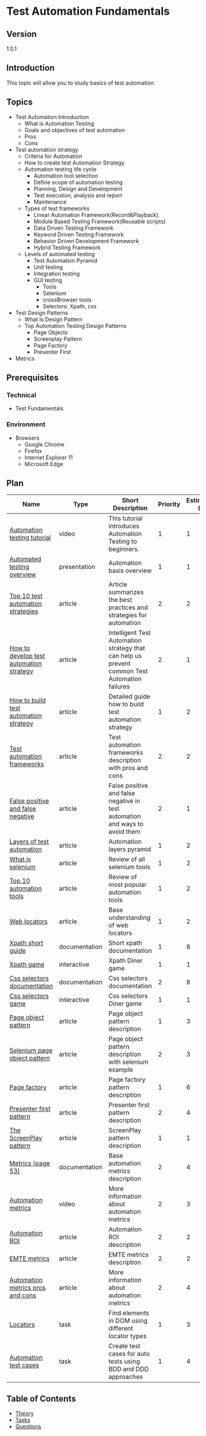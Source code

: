 # Test Automation Fundamentals

## Version

1.0.1

## Introduction

This topic will allow you to study basics of test automation.

## Topics

* Test Automation.Introduction
  * What is Automation Testing
  * Goals and objectives of test automation
  * Pros
  * Cons
* Test automation strategy
  * Criteria for Automation
  * How to create test Automation Strategy
  * Automation testing life cycle
    * Automation tool selection
    * Define scope of automation testing
    * Planning, Design and Development
    * Test execution, analysis and report
    * Maintenance
  * Types of test frameworks
    * Linear Automation Framework(Record\&Playback).
    * Module Based Testing Framework(Reusable scripts)
    * Data Driven Testing Framework
    * Keyword Driven Testing Framework
    * Behavior Driven Development Framework
    * Hybrid Testing Framework
  * Levels of automated testing
    * Test Automation Pyramid
    * Unit testing
    * Integration testing
    * GUI testing
      * Tools
      * Selenium
      * crossBrowser tools
      * Selectors: Xpath, css
* Test Design Patterns
  * What is Design Pattern
  * Top Automation Testing Design Patterns
    * Page Objects
    * Screenplay Pattern
    * Page Factory
    * Presenter First
* Metrics

## Prerequisites

### Technical

* Test Fundamentals

### Environment

* Browsers
  * Google Chrome
  * Firefox
  * Internet Explorer 11
  * Microsoft Edge

## Plan

| Name                                                                                                                                                                                                                  | Type          | Short Description                                                                             | Priority | Estimation (h) |
| --------------------------------------------------------------------------------------------------------------------------------------------------------------------------------------------------------------------- | ------------- | --------------------------------------------------------------------------------------------- | -------- | -------------- |
| [Automation testing tutorial](https://youtu.be/RbSlW8jZFe8)                                                                                                                                                           | video         | This tutorial introduces Automation Testing to beginners.                                     | 1        | 1              |
| [Automated testing overview](https://www.atlassian.com/continuous-delivery/software-testing/automated-testing#:~:text=Automated%20testing%20is%20the%20application,include%20automated%20testing%20from%20inception.) | presentation  | Automation basis overview                                                                     | 1        | 1              |
| [Top 10 test automation strategies](https://www.softwaretestinghelp.com/automation-testing-tutorial-7/)                                                                                                               | article       | Article summarizes the best practices and strategies for automation                           | 2        | 2              |
| [How to develop test automation strategy](https://www.logigear.com/blog/test-automation/how-to-develop-a-test-automation-strategy/)                                                                                   | article       | Intelligent Test Automation strategy that can help us prevent common Test Automation failures | 2        | 1              |
| [How to build test automation strategy](https://www.simform.com/test-automation-strategy/)                                                                                                                            | article       | Detailed guide how to build test automation strategy                                          | 1        | 2              |
| [Test automation frameworks](https://www.softwaretestinghelp.com/test-automation-frameworks-selenium-tutorial-20/)                                                                                                    | article       | Test automation frameworks description with pros and cons                                     | 2        | 2              |
| [False positive and false negative](https://dzone.com/articles/how-to-avoid-false-positives-and-false-negatives-i)                                                                                                    | article       | False positive and false negative in test automation and  ways to avoid them                  | 2        | 1              |
| [Layers of test automation](https://medium.com/mathematicallygifted/deep-dive-test-automation-layers-of-test-automation-2cafe412d406)                                                                                 | article       | Automation layers pyramid                                                                     | 1        | 2              |
| [What is selenium](https://habr.com/ru/post/152653/)                                                                                                                                                                  | article       | Review of all selenium tools                                                                  | 1        | 2              |
| [Top 10 automation tools](https://habr.com/ru/post/481294/)                                                                                                                                                           | article       | Review of most popular automation tools                                                       | 1        | 2              |
| [Web locators](https://software-testing.ru/library/testing/testing-automation/3129-web-element-locators-for-test-automation)                                                                                          | article       | Base understanding of web locators                                                            | 1        | 2              |
| [Xpath short guide](https://soltau.ru/index.php/themes/dev/item/413-kratkoe-rukovodstvo-po-xpath)                                                                                                                     | documentation | Short xpath documentation                                                                     | 1        | 8              |
| [Xpath game](https://topswagcode.com/xpath/)                                                                                                                     | interactive | Xpath Diner game                                                                     | 1        | 1              |
| [Css selectors documentation](https://learn.javascript.ru/css-selectors)                                                                                                                                              | documentation | Css selectors documentation                                                                   | 2        | 8              |
| [Css selectors game](https://flukeout.github.io/)                                                                                                                     | interactive | Css selectors Diner game                                                                     | 1        | 1              |
| [Page object pattern](https://martinfowler.com/bliki/PageObject.html)                                                                                                                                                 | article       | Page object pattern description                                                               | 1        | 3              |
| [Selenium page object pattern](http://internetka.in.ua/selenium-page-object/)                                                                                                                                         | article       | Page object pattern description with selenium example                                         | 2        | 3              |
| [Page factory](http://internetka.in.ua/tag/pagefactory/)                                                                                                                                                              | article       | Page factory pattern description                                                              | 1        | 6              |
| [Presenter first pattern](https://medium.com/@jmarsican/presenter-first-tdd-using-mvp-pattern-for-complex-uis-440264620295)                                                                                           | article       | Presenter first pattern description                                                           | 2        | 4              |
| [The ScreenPlay pattern](https://dzone.com/articles/page-objects-refactored-solid-steps-to-the-screenp)                                                                                                               | article       | ScreenPlay pattern description                                                                | 1        | 1              |
| [Metrics (page 53)](https://www.istqb.org/downloads/send/48-advanced-level-test-automation-engineer-documents/201-advanced-test-automation-engineer-syllabus-ga-2016.html)                                            | documentation | Base automation metrics description                                                           | 2        | 4              |
| [Automation metrics](https://sqadays.com/ru/talk/41429)                                                                                                                                                               | video         | More information about automation metrics                                                     | 2        | 3              |
| [Automation ROI](https://www.qualibrate.com/blog/test-automation-roi)                                                                                                                                                 | article       | Automation ROI description                                                                    | 2        | 2              |
| [EMTE metrics](https://dorothygraham.blogspot.com/2010/10/automation-benefit-measured-by-emte.html)                                                                                                                   | article       | EMTE metrics description                                                                      | 2        | 2              |
| [Automation metrics pros and cons](https://www.sealights.io/regression-testing/11-test-automation-metrics-and-their-pros-cons/)                                                                                       | article       | More information about automation metrics                                                     | 2        | 4              |
| [Locators](./tasks/locators/readme.md)                                                                                                                                                                                | task          | Find elements in DOM using different locator types                                            | 1        | 3              |
| [Automation test cases](./tasks/automation-test-cases/readme.md)                                                                                                                                                      | task          | Create test cases for auto tests using BDD and DDD approaches                                 | 1        | 4              |

## Table of Contents

* [Theory](./theory/readme.md)
* [Tasks](./tasks/readme.md)
* [Questions](./questions/readme.md)
